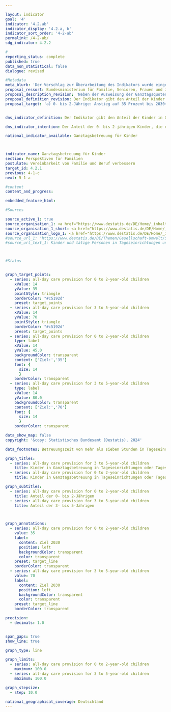 ```yaml
---

layout: indicator        
goal: '4'        
indicator: '4.2.ab'        
indicator_display: '4.2.a, b'        
indicator_sort_order: '4-2-ab'        
permalink: /4-2-ab/        
sdg_indicator: 4.2.2        

#
reporting_status: complete        
published: true        
data_non_statistical: false        
dialogue: revised

#Metadata        
meta_blurb: 'Der Vorschlag zur Überarbeitung des Indikators wurde eingebracht vom Bundesministerium für Familie, Senioren, Frauen und Jugend (BMFSFJ).'
proposal_ressort: Bundesministerium für Familie, Senioren, Frauen und Jugend (BMFSFJ)
proposal_description_revision: 'Neben der Ausweisung der Ganztagsquoten in Kindertageseinrichtungen schlägt das BMFSFJ die (retrospektive) Integration der Kindertagespflege in die Ganztagsquoten vor. Seit Inkrafttreten des Kinderförderungsgesetzes (KiföG) im Jahr 2008 ist die Kindertagespflege für Kinder unter drei Jahren gesetzlich gleichrangig zur Betreuung in einer Kindertageseinrichtung. Eine Aufnahme von Kindertagespflege in den Indikator ließe sich mit Daten der Kinder- und Jugendhilfestatistik realisieren. Eine retrospektive Aufnahme (ab 2008) würde die Vergleichbarkeit des Indikators sicherstellen. Dies würde eine Anpassung des Indikators an reale Betreuungsstandards bedeuten.'
proposal_definition_revision: Der Indikator gibt den Anteil der Kinder in Ganztagsbetreuung am Stichtag 1. März an allen Kindern der gleichen Altersgruppe am 31. Dezember des Vorjahres an. Ganztagsbetreuung entspricht dabei einer durchgehenden vertraglich vereinbarten Betreuungszeit von mehr als sieben Stunden pro Betreuungstag; Tagespflege wird dabei berücksichtigt. Indikator 4.2.a bezieht sich auf die Gruppe der 0- bis 2-jährigen, Indikator 4.2.b auf die der 3- bis 5-jährigen Kinder.
proposal_target: 'a) 0- bis 2-Jährige: Anstieg auf 35 Prozent bis 2030<br>b) 3- bis 5-Jährige: Anstieg auf 70 Prozent bis 2030'


dns_indicator_definition: Der Indikator gibt den Anteil der Kinder in Ganztagsbetreuung am Stichtag 1. März an allen Kindern der gleichen Altersgruppe am 31. Dezember des Vorjahres an. Ganztagsbetreuung entspricht dabei einer durchgehenden vertraglich vereinbarten Betreuungszeit von mehr als sieben Stunden pro Betreuungstag; Tagespflege sowie die Betreuung von Schulkindern sind nicht berücksichtigt. Indikator 4.2.a bezieht sich auf die Gruppe der 0- bis 2-jährigen, Indikator 4.2.b auf die der 3- bis 5-jährigen Kinder.        

dns_indicator_intention: Der Anteil der 0- bis 2-jährigen Kinder, die eine Ganztagsbetreuung besuchen, soll bis zum Jahr 2030&nbsp;bei mindestens 35&nbsp;% liegen (4.2.a). Für die 3- bis 5-Jährigen (4.2.b) soll der Anteil bis zum Jahr 2030&nbsp;auf mindestens 70&nbsp;% steigen. Eine Erhöhung des Anteils von Kindern in Ganztagsbetreuung ist wünschenswert, da bedarfsgerechte Betreuungsmöglichkeiten die Vereinbarkeit von Familie und Beruf verbessern. Zudem sind sie ein wichtiger Beitrag zur Chancengerechtigkeit, zur Gleichstellung von Frauen und Männern und zur Integration.

national_indicator_available: Ganztagsbetreuung für Kinder



indicator_name: Ganztagsbetreuung für Kinder   
section: Perspektiven für Familien        
postulate: Vereinbarkeit von Familie und Beruf verbessern        
target_id: 4.2.1        
previous: 4-1-c        
next: 5-1-a        

#content         
content_and_progress:

embedded_feature_html:   

#Sources        

source_active_1: true
source_organisation_1: <a href="https://www.destatis.de/DE/Home/_inhalt.html" target="_blank">Statistisches Bundesamt</a>
source_organisation_1_short: <a href="https://www.destatis.de/DE/Home/_inhalt.html" target="_blank">Statistisches Bundesamt</a>
source_organisation_logo_1: <a href="https://www.destatis.de/DE/Home/_inhalt.html" target="_blank"><img src="https://dns-indikatoren.de/public/OrgImgDe/destatis.png" alt="Statistisches Bundesamt" title=" Klicken Sie hier um zur Homepage der Organisation Statistisches Bundesamt zu gelangen." style="height:60px; width:148px; border:transparent"/></a>
#source_url_1: 'https://www.destatis.de/DE/Themen/Gesellschaft-Umwelt/Soziales/Kindertagesbetreuung/_inhalt.html#sprg234640'
#source_url_text_1: Kinder und tätige Personen in Tageseinrichtungen und in öffentlich geförderter Kindertagespflege



#Status        


graph_target_points:
  - series: all-day care provision for 0 to 2-year-old children
    xValue: 14
    yValue: 35
    pointStyle: triangle
    borderColor: "#c5192d"
    preset: target_points
  - series: all-day care provision for 3 to 5-year-old children
    xValue: 14
    yValue: 70
    pointStyle: triangle
    borderColor: "#c5192d"
    preset: target_points
  - series: all-day care provision for 0 to 2-year-old children
    type: label
    xValue: 14
    yValue: 45.0
    backgroundColor: transparent
    content: ['Ziel:','35']
    font: {
      size: 14
      }
    borderColor: transparent
  - series: all-day care provision for 3 to 5-year-old children
    type: label
    xValue: 14
    yValue: 80.0
    backgroundColor: transparent
    content: ['Ziel:','70']
    font: {
      size: 14
      }
    borderColor: transparent        

data_show_map: false        
copyright: '&copy; Statistisches Bundesamt (Destatis), 2024'        

data_footnotes: Betreuungszeit von mehr als sieben Stunden in Tageseinrichtungen oder Tagespflege.<br>• Die Daten basieren auf einer Sonderauswertung und sind nicht öffentlich zugänglich.       

graph_titles:
  - series: all-day care provision for 3 to 5-year-old children
    title: Kinder in Ganztagsbetreuung in Tageseinrichtungen oder Tagespflege
  - series: all-day care provision for 0 to 2-year-old children
    title: Kinder in Ganztagsbetreuung in Tageseinrichtungen oder Tagespflege        

graph_subtitles:
  - series: all-day care provision for 0 to 2-year-old children
    title: Anteil der 0- bis 2-Jährigen
  - series: all-day care provision for 3 to 5-year-old children
    title: Anteil der 3- bis 5-Jährigen



graph_annotations:
  - series: all-day care provision for 0 to 2-year-old children
    value: 35
    label:
      content: Ziel 2030
      position: left
      backgroundColor: transparent
      color: transparent
    preset: target_line
    borderColor: transparent
  - series: all-day care provision for 3 to 5-year-old children
    value: 70
    label:
      content: Ziel 2030
      position: left
      backgroundColor: transparent
      color: transparent
    preset: target_line
    borderColor: transparent        

precision:
  - decimals: 1.0


span_gaps: true        
show_line: true        

graph_type: line                

graph_limits:
  - series: all-day care provision for 0 to 2-year-old children
    maximum: 100.0
  - series: all-day care provision for 3 to 5-year-old children
    maximum: 100.0        

graph_stepsize:
  - step: 10.0

national_geographical_coverage: Deutschland                
---
```

